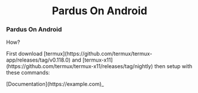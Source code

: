 <h1 align="center">Pardus On Android</h1>
<h3 align="left">Pardus On Android </h3>
<p align="left">How? </p>
First download [termux](https://github.com/termux/termux-app/releases/tag/v0.118.0) and [termux-x11](https://github.com/termux/termux-x11/releases/tag/nightly) then setup with these commands:
</p>
[Documentation](https://example.com)_

